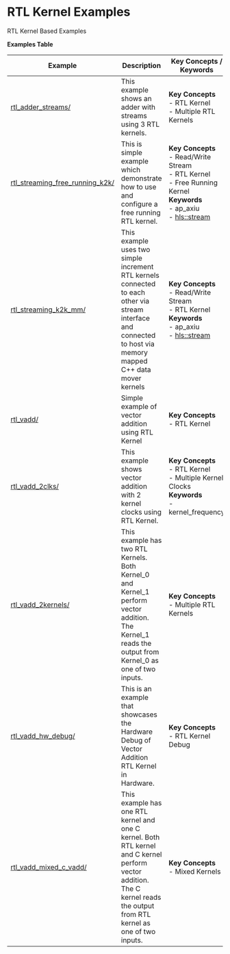 RTL Kernel Examples
==================================
RTL Kernel Based Examples

 __Examples Table__ 

Example        | Description           | Key Concepts / Keywords 
---------------|-----------------------|-------------------------
[rtl_adder_streams/][]|This example shows an adder with streams using 3 RTL kernels.|__Key__ __Concepts__<br> - RTL Kernel<br> - Multiple RTL Kernels<br>
[rtl_streaming_free_running_k2k/][]|This is simple example which demonstrate how to use and configure a free running RTL kernel.|__Key__ __Concepts__<br> - Read/Write Stream<br> - RTL Kernel<br> - Free Running Kernel<br>__Keywords__<br> - ap_axiu<br> - [hls::stream](https://www.xilinx.com/html_docs/xilinx2020_2/vitis_doc/hls_stream_library.html)
[rtl_streaming_k2k_mm/][]|This example uses two simple increment RTL kernels connected to each other via stream interface and connected to host via memory mapped C++ data mover kernels|__Key__ __Concepts__<br> - Read/Write Stream<br> - RTL Kernel<br>__Keywords__<br> - ap_axiu<br> - [hls::stream](https://www.xilinx.com/html_docs/xilinx2020_2/vitis_doc/hls_stream_library.html)
[rtl_vadd/][]|Simple example of vector addition using RTL Kernel|__Key__ __Concepts__<br> - RTL Kernel<br>
[rtl_vadd_2clks/][]|This example shows vector addition with 2 kernel clocks using RTL Kernel.|__Key__ __Concepts__<br> - RTL Kernel<br> - Multiple Kernel Clocks<br>__Keywords__<br> - kernel_frequency
[rtl_vadd_2kernels/][]|This example has two RTL Kernels. Both Kernel_0 and Kernel_1 perform vector addition. The Kernel_1 reads the output from Kernel_0 as one of two inputs.|__Key__ __Concepts__<br> - Multiple RTL Kernels<br>
[rtl_vadd_hw_debug/][]|This is an example that showcases the Hardware Debug of Vector Addition RTL Kernel in Hardware.|__Key__ __Concepts__<br> - RTL Kernel Debug<br>
[rtl_vadd_mixed_c_vadd/][]|This example has one RTL kernel and one C kernel. Both RTL kernel and C kernel perform vector addition. The C kernel reads the output from RTL kernel as one of two inputs.|__Key__ __Concepts__<br> - Mixed Kernels<br>

[.]:.
[rtl_adder_streams/]:rtl_adder_streams/
[rtl_streaming_free_running_k2k/]:rtl_streaming_free_running_k2k/
[rtl_streaming_k2k_mm/]:rtl_streaming_k2k_mm/
[rtl_vadd/]:rtl_vadd/
[rtl_vadd_2clks/]:rtl_vadd_2clks/
[rtl_vadd_2kernels/]:rtl_vadd_2kernels/
[rtl_vadd_hw_debug/]:rtl_vadd_hw_debug/
[rtl_vadd_mixed_c_vadd/]:rtl_vadd_mixed_c_vadd/
